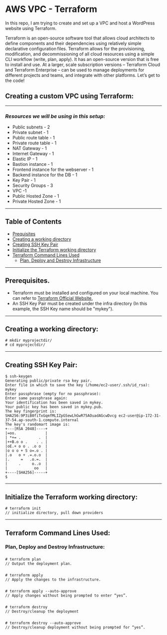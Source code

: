 # AWS VPC - Terraform

In this repo, I am trying to create and set up a VPC and host a WordPress website using Terraform.

Terraform is an open-source software tool that allows cloud architects to define components and their dependencies using relatively simple declarative configuration files. Terraform allows for the provisioning, modification, and decommissioning of all cloud resources using a simple CLI workflow (write, plan, apply). It has an open-source version that is free to install and use. At a larger, scale subscription versions – Terraform Cloud and Terraform Enterprise – can be used to manage deployments for different projects and teams, and integrate with other platforms. Let’s get to the code!

## Creating a custom VPC using Terraform:

---------------------------------------------------------------

### _Resources we will be using in this setup:_
- Public subnets - 2
- Private subnet - 1
- Public route table - 1
- Private route table - 1
- NAT Gateway - 1
- Internet Gateway - 1
- Elastic IP - 1
- Bastion instance - 1
- Frontend instance for the webserver - 1
- Backend instance for the DB - 1
- Key Pair - 1
- Security Groups - 3
- VPC -1
- Public Hosted Zone - 1
- Private Hosted Zone - 1

---------------------------------------------------------------

## Table of Contents

- [Prequisites](https://github.com/winifredkj/VPC-Terraform/blob/main/README.md#prerequisites)
- [Creating a working directory](https://github.com/winifredkj/VPC-Terraform/blob/main/README.md#creating-a-working-directory)
- [Creating SSH Key Pair](https://github.com/winifredkj/VPC-Terraform/blob/main/README.md#creating-ssh-key-pair)
- [Initialize the Terraform working directory](https://github.com/winifredkj/VPC-Terraform/blob/main/README.md#initialize-the-terraform-working-directory)
- [Terraform Command Lines Used](https://github.com/winifredkj/VPC-Terraform/blob/main/README.md#terraform-command-lines-used)
   - [Plan, Deploy and Destroy Infrastructure](https://github.com/winifredkj/VPC-Terraform/blob/main/README.md#plan-deploy-and-destroy-infrastructure)
---------------------------------------------------------------

## Prerequisites.

- Terraform must be installed and configured on your local machine. You can refer to [Terraform Official Website.](https://developer.hashicorp.com/terraform/downloads)
- An SSH Key Pair must be created under the infra directory (In this example, the SSH Key name should be "mykey").
----------------------------------------------------------

## Creating a working directory:

    # mkdir myprojectdir/
    # cd myprojectdir/

----------------------------------------------------------------

## Creating SSH Key Pair:

    $ ssh-keygen
    Generating public/private rsa key pair.
    Enter file in which to save the key (/home/ec2-user/.ssh/id_rsa): mykey
    Enter passphrase (empty for no passphrase):
    Enter same passphrase again:
    Your identification has been saved in mykey.
    Your public key has been saved in mykey.pub.
    The key fingerprint is:
    SHA256:9P3iB0fiTxGqmfMLIZpGSewLhGwR75AOuadAGcwDvcg ec2-user@ip-172-31-37-54.ap-south-1.compute.internal
    The key's randomart image is:
    +---[RSA 2048]----+
    |=oo.             |
    | *+= .        .  |
    |++B.o o .    . . |
    |oE.+ o o . .o o  |
    |o o o + S o=.o . |
    |.o   o + .=.o.o  |
    |.     =   .o.=.  |
    |     .     o..o  |
    |            oo   |
    +----[SHA256]-----+
    $

--------------------------------------------------------------------

## Initialize the Terraform working directory:


    # terraform init 
    // initialize directory, pull down providers
-----------------------------------------------------------------------

## Terraform Command Lines Used:

### Plan, Deploy and Destroy Infrastructure:
###
    # terraform plan 
    // Output the deployment plan.
###
    # terraform apply
    // Apply the changes to the infrastructure.
###
    # terraform apply --auto-approve 
    // Apply changes without being prompted to enter “yes”.
###
    # terraform destroy
    // Destroy/cleanup the deployment
###
    # terraform destroy --auto-approve 
    // Destroy/cleanup deployment without being prompted for “yes”.
